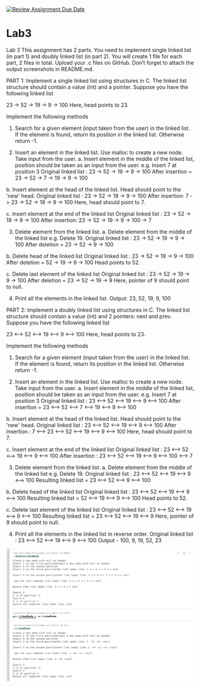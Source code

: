 [![Review Assignment Due Date](https://classroom.github.com/assets/deadline-readme-button-24ddc0f5d75046c5622901739e7c5dd533143b0c8e959d652212380cedb1ea36.svg)](https://classroom.github.com/a/Ad3CiblN)
# Lab3
Lab 3
This assignment has 2 parts. You need to implement single linked list (in part 1) and doubly linked list (in part 2). You will create 1 file for each part, 2 files in total. Upload your .c files on GitHub. Don’t forget to attach the output screenshots in README.md.
 
PART 1:
Implement a single linked list using structures in C. 
The linked list structure should contain a value (int) and a pointer. 
Suppose you have the following linked list
 
23 -> 52 -> 19 -> 9 -> 100
Here, head points to 23.
 
Implement the following methods
1. Search for a given element (input taken from the user) in the linked list. If the element is found, return its position in the linked list. Otherwise return -1.
 
2. Insert an element in the linked list. Use malloc to create a new node. Take input from the user. 
a. Insert element in the middle of the linked list, position should be taken as an input from the user. 
e.g. Insert 7 at position 3
Original linked list : 23 -> 52 -> 19 -> 9 -> 100
After insertion = 23 -> 52 -> 7 -> 19 -> 9 -> 100
 
b. Insert element at the head of the linked list. Head should point to the 'new' head. 
Original linked list : 23 -> 52 -> 19 -> 9 -> 100
After insertion: 7 -> 23 -> 52 -> 19 -> 9 -> 100
Here, head should point to 7.
 
c. Insert element at the end of the linked list 
Original linked list : 23 -> 52 -> 19 -> 9 -> 100
After insertion: 23 -> 52 -> 19 -> 9 -> 100 -> 7
 
3. Delete element from the linked list.
a. Delete element from the middle of the linked list
e.g. Delete 19.
Original linked list : 23 -> 52 -> 19 -> 9 -> 100
After deletion = 23 -> 52 -> 9 -> 100
 
b. Delete head of the linked list
Original linked list : 23 -> 52 -> 19 -> 9 -> 100
After deletion = 52 -> 19 -> 9 -> 100
Head points to 52.
 
c. Delete last element of the linked list
Original linked list : 23 -> 52 -> 19 -> 9 -> 100
After deletion = 23 -> 52 -> 19 -> 9 
Here, pointer of 9 should point to null.
 
4. Print all the elements in the linked list.
Output: 23, 52, 19, 9, 100

PART 2:
Implement a doubly linked list using structures in C. 
The linked list structure should contain a value (int) and 2 pointers: next and prev. 
Suppose you have the following linked list
 
23 <--> 52 <--> 19 <--> 9 <--> 100
Here, head points to 23.
 
Implement the following methods
1. Search for a given element (input taken from the user) in the linked list. If the element is found, return its position in the linked list. Otherwise return -1.
 
2. Insert an element in the linked list. Use malloc to create a new node. Take input from the user. 
a. Insert element in the middle of the linked list, position should be taken as an input from the user. 
e.g. Insert 7 at position 3
Original linked list : 23 <--> 52 <--> 19 <--> 9 <--> 100
After insertion = 23 <--> 52 <--> 7 <--> 19 <--> 9 <--> 100
 
b. Insert element at the head of the linked list. Head should point to the 'new' head. 
Original linked list : 23 <--> 52 <--> 19 <--> 9 <--> 100
After insertion : 7 <--> 23 <--> 52 <--> 19 <--> 9 <--> 100
Here, head should point to 7.
 
c. Insert element at the end of the linked list 
Original linked list : 23 <--> 52 <--> 19 <--> 9 <--> 100
After insertion : 23 <--> 52 <--> 19 <--> 9 <--> 100 <--> 7
 
3. Delete element from the linked list.
a. Delete element from the middle of the linked list
e.g. Delete 19.
Original linked list : 23 <--> 52 <--> 19 <--> 9 <--> 100
Resulting linked list = 23 <--> 52 <--> 9 <--> 100
 
b. Delete head of the linked list
Original linked list : 23 <--> 52 <--> 19 <--> 9 <--> 100
Resulting linked list = 52 <--> 19 <--> 9 <--> 100
Head points to 52.
 
c. Delete last element of the linked list
Original linked list : 23 <--> 52 <--> 19 <--> 9 <--> 100
Resulting linked list = 23 <--> 52 <--> 19 <--> 9 
Here, pointer of 9 should point to null.
 
4. Print all the elements in the linked list in reverse order.
Original linked list : 23 <--> 52 <--> 19 <--> 9 <--> 100
Output - 100, 9, 19, 52, 23

![img](img.png)